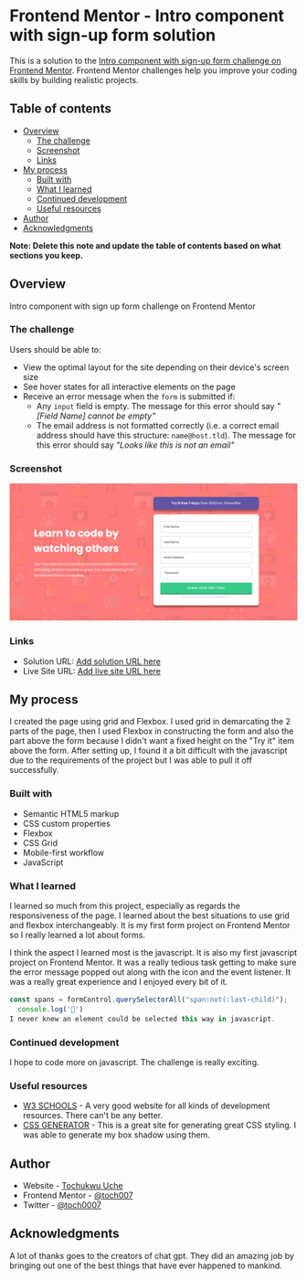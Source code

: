 # Frontend Mentor - Intro component with sign-up form solution

This is a solution to the [Intro component with sign-up form challenge on Frontend Mentor](https://www.frontendmentor.io/challenges/intro-component-with-signup-form-5cf91bd49edda32581d28fd1). Frontend Mentor challenges help you improve your coding skills by building realistic projects. 

## Table of contents

- [Overview](#overview)
  - [The challenge](#the-challenge)
  - [Screenshot](#screenshot)
  - [Links](#links)
- [My process](#my-process)
  - [Built with](#built-with)
  - [What I learned](#what-i-learned)
  - [Continued development](#continued-development)
  - [Useful resources](#useful-resources)
- [Author](#author)
- [Acknowledgments](#acknowledgments)

**Note: Delete this note and update the table of contents based on what sections you keep.**

## Overview

Intro component with sign up form challenge on Frontend Mentor

### The challenge

Users should be able to:

- View the optimal layout for the site depending on their device's screen size
- See hover states for all interactive elements on the page
- Receive an error message when the `form` is submitted if:
  - Any `input` field is empty. The message for this error should say *"[Field Name] cannot be empty"*
  - The email address is not formatted correctly (i.e. a correct email address should have this structure: `name@host.tld`). The message for this error should say *"Looks like this is not an email"*

### Screenshot

![](./images/FireShot%20Capture%20002%20-%20Frontend%20Mentor%20-%20Intro%20component%20with%20sign%20up%20form%20-%20127.0.0.1.png)

### Links

- Solution URL: [Add solution URL here](https://https://github.com/Toch007/fronend-project-9)
- Live Site URL: [Add live site URL here](https://toch007.github.io/fronend-project-9/)

## My process

I created the page using grid and Flexbox. I used grid in demarcating the 2 parts of the page, then I used Flexbox in constructing the form and also the part above the form because I didn't want a fixed height on the "Try it" item above the form.
After setting up, I found it a bit difficult with the javascript due to the requirements of the project but I was able to pull it off successfully.

### Built with

- Semantic HTML5 markup
- CSS custom properties
- Flexbox
- CSS Grid
- Mobile-first workflow
- JavaScript

### What I learned

I learned so much from this project, especially as regards the responsiveness of the page. I learned about the best situations to use grid and flexbox interchangeably. It is my first form project on Frontend Mentor so I really learned a lot about forms.

I think the aspect I learned most is the javascript. It is also my first javascript project on Frontend Mentor. It was a really tedious task getting to make sure the error message popped out along with the icon and the event listener. It was a really great experience and I enjoyed every bit of it.

```js
const spans = formControl.querySelectorAll("span:not(:last-child)");
  console.log('🎉')
I never knew an element could be selected this way in javascript.
```

### Continued development

I hope to code more on javascript. The challenge is really exciting.

### Useful resources

- [W3 SCHOOLS](https://www.w3schools.com) - A very good website for all kinds of development resources. There can't be any better.
- [CSS GENERATOR](https://https://cssgenerator.org/box-shadow-css-generator.html) - This is a great site for generating great CSS styling. I was able to generate my box shadow using them.

## Author

- Website - [Tochukwu Uche](https://www.your-site.com)
- Frontend Mentor - [@toch007](https://www.frontendmentor.io/profile/Toch007)
- Twitter - [@toch0007](https://www.twitter.com/toch0007)

## Acknowledgments

A lot of thanks goes to the creators of chat gpt. They did an amazing job by bringing out one of the best things that have ever happened to mankind.
